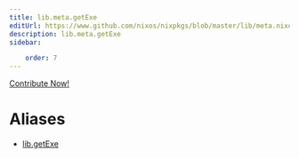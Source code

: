 ```yaml
---
title: lib.meta.getExe
editUrl: https://www.github.com/nixos/nixpkgs/blob/master/lib/meta.nix#L182C12
description: lib.meta.getExe
sidebar:

    order: 7
---
```


<a href="https://www.github.com/nixos/nixpkgs/blob/master/lib/meta.nix#L182C12">Contribute Now!</a>


# Aliases

- [lib.getExe](/reference/libgetExe)


